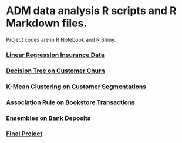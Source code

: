 # ADM data analysis R scripts and R Markdown files.
Project codes are in R Notebook and R Shiny.

### [Linear Regression Insurance Data](http://htmlpreview.github.io/?https://github.com/lj015625/ADM/blob/master/HW1/LinearRegression.html)
### [Decision Tree on Customer Churn](http://htmlpreview.github.io/?https://github.com/lj015625/ADM/blob/master/HW2/DecisionTree.html)
### [K-Mean Clustering on Customer Segmentations](http://htmlpreview.github.io/?https://github.com/lj015625/ADM/blob/master/HW3/Cluster.html)
### [Association Rule on Bookstore Transactions](http://htmlpreview.github.io/?https://github.com/lj015625/ADM/blob/master/HW4/Bookbaskets.html)
### [Ensembles on Bank Deposits](http://htmlpreview.github.io/?https://github.com/lj015625/ADM/blob/master/HW5/Bank.html)
### [Final Project](http://htmlpreview.github.io/?https://github.com/lj015625/ADM/blob/master/final/Timer.html)
